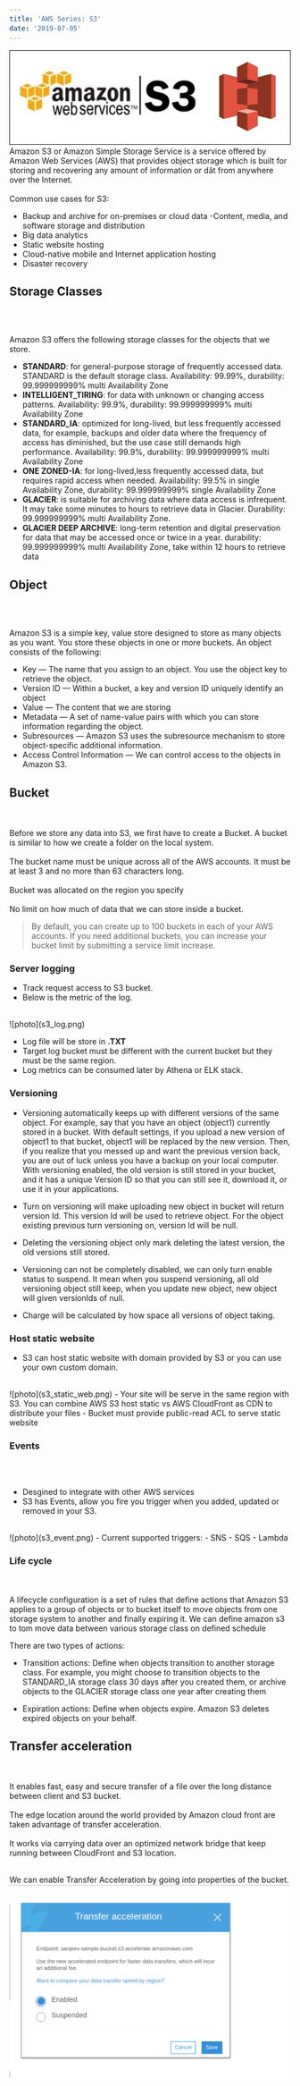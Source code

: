 ```yaml
---
title: 'AWS Series: S3'
date: '2019-07-05'
---
```

![photo](s3.jpg)
<br>
Amazon S3 or Amazon Simple Storage Service is a service offered by Amazon Web Services (AWS) that provides object storage which is built for storing and recovering any amount of information or dât from anywhere over the Internet.
<br>
<br>
Common use cases for S3:
- Backup and archive for on-premises or cloud data
-Content, media, and software storage and distribution
- Big data analytics
- Static website hosting
- Cloud-native mobile and Internet application hosting
- Disaster recovery

## Storage Classes
<br>
<br>

Amazon S3 offers the following storage classes for the objects that we store.
  - __STANDARD__: for general-purpose storage of frequently accessed data.
  STANDARD is the default storage class. Availability: 99.99%, durability: 99.999999999%  multi Availability Zone
  - __INTELLIGENT_TIRING__: for data with unknown or changing access patterns. Availability: 99.9%, durability: 99.999999999% multi Availability Zone
  - __STANDARD_IA__: optimized for long-lived, but less frequently accessed data, for example, backups and older data where the frequency of access has diminished, but the use case still demands high performance.
  Availability: 99.9%, durability: 99.999999999% multi Availability Zone
  - __ONE ZONED-IA__: for long-lived,less frequently accessed data, but requires rapid access when needed. Availability: 99.5% in single Availability Zone, durability: 99.999999999% single Availability Zone
  - __GLACIER__: is suitable for archiving data where data access is infrequent. It may take some minutes to hours to retrieve data in Glacier. Durability: 99.999999999% multi Availability Zone.
  - __GLACIER DEEP ARCHIVE__: long-term retention and digital preservation for data that may be accessed once or twice in a year. durability: 99.999999999% multi Availability Zone, take within 12 hours to retrieve data

## Object
<br>
<br>

Amazon S3 is a simple key, value store designed to store as many objects as you want. You store these objects in one or more buckets. An object consists of the following:
- Key — The name that you assign to an object. You use the object key to retrieve the object.
- Version ID — Within a bucket, a key and version ID uniquely identify an object
- Value — The content that we are storing
- Metadata — A set of name-value pairs with which you can store information regarding the object.
- Subresources — Amazon S3 uses the subresource mechanism to store object-specific additional information.
- Access Control Information — We can control access to the objects in Amazon S3.

## Bucket
<br>
<br>
Before we store any data into S3, we first have to create a Bucket. A bucket is similar to how we create a folder on the local system.
<br>
<br>
The bucket name must be unique across all of the AWS accounts. It must be at least 3 and no more than 63 characters long.
<br>
<br>
Bucket was allocated on the region you specify
<br>
<br>
No limit on how much of data that we can store inside a bucket.

> By default, you can create up to 100 buckets in each of your AWS accounts. If you need additional buckets, you can increase your bucket limit by submitting a service limit increase.

### Server logging

- Track request access to S3 bucket.
- Below is the metric of the log.
<br>
![photo](s3_log.png)

- Log file will be store in __.TXT__
- Target log bucket must be different with the current bucket but they must be the same region.
- Log metrics can be consumed later by Athena or ELK stack.

### Versioning

- Versioning automatically keeps up with different versions of the same object. For example, say that you have an object (object1) currently stored in a bucket. With default settings, if you upload a new version of object1 to that bucket, object1 will be replaced by the new version. Then, if you realize that you messed up and want the previous version back, you are out of luck unless you have a backup on your local computer. With versioning enabled, the old version is still stored in your bucket, and it has a unique Version ID so that you can still see it, download it, or use it in your applications.


- Turn on versioning will make uploading new object in bucket will return version Id. This version Id will be used to retrieve object. For the object existing previous turn versioning on, version Id will be null.


- Deleting the versioning object only mark deleting the latest version, the old versions still stored.


- Versioning can not be completely disabled, we can only turn enable status to suspend. It mean when you suspend versioning, all old versioning object still keep, when you update new object, new object will given versionIds of null.


- Charge will be calculated by how space all versions of object taking.

### Host static website

- S3 can host static website with domain provided by S3 or you can use your own custom domain.
<br>
![photo](s3_static_web.png)
- Your site will be serve in the same region with S3. You can combine AWS S3 host static vs AWS CloudFront as CDN to distribute your files
- Bucket must provide public-read ACL to serve static website

### Events
<br>
<br>

- Desgined to integrate with other AWS services
- S3 has Events, allow you fire you trigger when you added, updated or removed in your S3.
<br>
![photo](s3_event.png)
- Current supported triggers:
    - SNS
    - SQS
    - Lambda

### Life cycle
<br>
<br>
A lifecycle configuration is a set of rules that define actions that Amazon S3 applies to a group of objects or to bucket itself to move objects from one storage system to another and finally expiring it. We can define amazon s3 to tom move data between various storage class on defined schedule

There are two types of actions:
- Transition actions: Define when objects transition to another storage class. For example, you might choose to transition objects to the STANDARD_IA storage class 30 days after you created them, or archive objects to the GLACIER storage class one year after creating them


- Expiration actions: Define when objects expire. Amazon S3 deletes expired objects on your behalf.

## Transfer acceleration
<br>
<br>
It enables fast, easy and secure transfer of a file over the long distance between client and S3 bucket.
<br>
<br>
The edge location around the world provided by Amazon cloud front are taken advantage of transfer acceleration.
<br>
<br>
It works via carrying data over an optimized network bridge that keep running between CloudFront and S3 location.
<br>
<br>

We can enable Transfer Acceleration by going into properties of the bucket.
<br>
![photo](s3_transfer_accleration.png)

 
